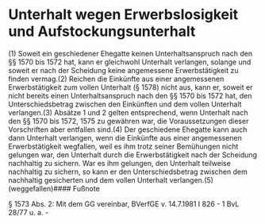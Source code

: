 # Unterhalt wegen Erwerbslosigkeit und Aufstockungsunterhalt

(1) Soweit ein geschiedener Ehegatte keinen Unterhaltsanspruch nach den §§ 1570 bis 1572 hat, kann er gleichwohl Unterhalt verlangen, solange und soweit er nach der Scheidung keine angemessene Erwerbstätigkeit zu finden vermag.(2) Reichen die Einkünfte aus einer angemessenen Erwerbstätigkeit zum vollen Unterhalt (§ 1578) nicht aus, kann er, soweit er nicht bereits einen Unterhaltsanspruch nach den §§ 1570 bis 1572 hat, den Unterschiedsbetrag zwischen den Einkünften und dem vollen Unterhalt verlangen.(3) Absätze 1 und 2 gelten entsprechend, wenn Unterhalt nach den §§ 1570 bis 1572, 1575 zu gewähren war, die Voraussetzungen dieser Vorschriften aber entfallen sind.(4) Der geschiedene Ehegatte kann auch dann Unterhalt verlangen, wenn die Einkünfte aus einer angemessenen Erwerbstätigkeit wegfallen, weil es ihm trotz seiner Bemühungen nicht gelungen war, den Unterhalt durch die Erwerbstätigkeit nach der Scheidung nachhaltig zu sichern. War es ihm gelungen, den Unterhalt teilweise nachhaltig zu sichern, so kann er den Unterschiedsbetrag zwischen dem nachhaltig gesicherten und dem vollen Unterhalt verlangen.(5) (weggefallen)#### Fußnote

§ 1573 Abs. 2: Mit dem GG vereinbar, BVerfGE v. 14.7.1981 I 826 - 1 BvL 28/77 u. a. - 

